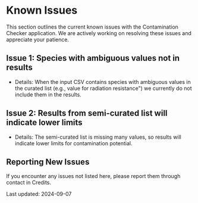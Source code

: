 # Known Issues

This section outlines the current known issues with the Contamination Checker
application. We are actively working on resolving these issues and appreciate
your patience.

## Issue 1: Species with ambiguous values not in results

- Details: When the input CSV contains species with ambiguous values in the
curated list (e.g., value for radiation resistance") we currently do not include
them in the results.

## Issue 2: Results from semi-curated list will indicate lower limits

- Details: The semi-curated list is missing many values, so results will indicate
lower limits for contamination potential.

## Reporting New Issues

If you encounter any issues not listed here, please report them through contact in
Credits.

Last updated: 2024-09-07
